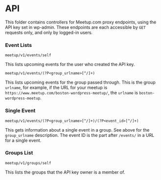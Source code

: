 API
===

This folder contains controllers for Meetup.com proxy endpoints, using the API key set in wp-admin. These endpoints are each accessible by `GET` requests only, and only by logged-in users. 

### Event Lists

	meetup/v1/events/self

This lists upcoming events for the user who created the API key. 

	meetup/v1/events/(?P<group_urlname>[^/]+)

This lists upcoming events for the group passed through. This is the group `urlname`, for example, if the URL for your meetup is `https://www.meetup.com/boston-wordpress-meetup/`, the `urlname` is `boston-wordpress-meetup`.

### Single Event

	meetup/v1/events/(?P<group_urlname>[^/]+)/(?P<event_id>[^/]+)

This gets information about a single event in a group. See above for the `group_urlname` description. The event ID is the part after `/events/` in a URL for a single event.

### Groups List

	meetup/v1/groups/self

This lists the groups that the API key owner is a member of.
